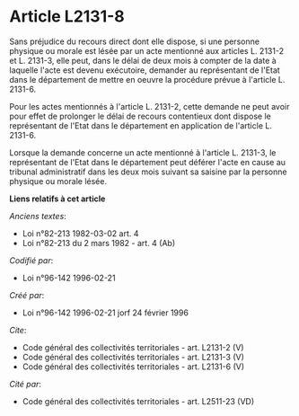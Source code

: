 # Article L2131-8

Sans préjudice du recours direct dont elle dispose, si une personne physique ou morale est lésée par un acte mentionné aux
articles L. 2131-2 et L. 2131-3, elle peut, dans le délai de deux mois à compter de la date à laquelle l'acte est devenu
exécutoire, demander au représentant de l'Etat dans le département de mettre en oeuvre la procédure prévue à l'article L.
2131-6. 

Pour les actes mentionnés à l'article L. 2131-2, cette demande ne peut avoir pour effet de prolonger le délai de recours
contentieux dont dispose le représentant de l'Etat dans le département en application de l'article L. 2131-6. 

Lorsque la demande concerne un acte mentionné à l'article L. 2131-3, le représentant de l'Etat dans le département peut
déférer l'acte en cause au tribunal administratif dans les deux mois suivant sa saisine par la personne physique ou morale
lésée.

**Liens relatifs à cet article**

_Anciens textes_:

  - Loi n°82-213 1982-03-02 art. 4
  - Loi n°82-213 du 2 mars 1982 - art. 4 (Ab)

_Codifié par_:

  - Loi n°96-142 1996-02-21

_Créé par_:

  - Loi n°96-142 1996-02-21 jorf 24 février 1996

_Cite_:

  - Code général des collectivités territoriales - art. L2131-2 (V)
  - Code général des collectivités territoriales - art. L2131-3 (V)
  - Code général des collectivités territoriales - art. L2131-6 (V)

_Cité par_:

  - Code général des collectivités territoriales - art. L2511-23 (VD)

